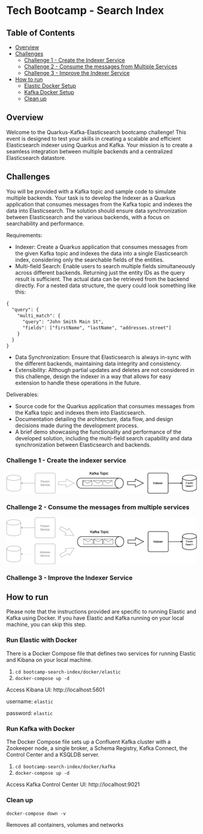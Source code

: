 # Tech Bootcamp - Search Index

## Table of Contents
- [Overview](#overview)
- [Challenges](#challenges)
  - [Challenge 1 - Create the Indexer Service](#challenge-1---create-the-indexer-service)
  - [Challenge 2 - Consume the messages from Multiple Services](#challenge-2---consume-the-messages-from-multiple-services)
  - [Challenge 3 - Improve the Indexer Service](#challenge-3---improve-the-indexer-service)
- [How to run](#how-to-run)
  - [Elastic Docker Setup](#elastic-docker-setup)
  - [Kafka Docker Setup](#kafka-docker-setup)
  - [Clean up](#clean-up)

## Overview

Welcome to the Quarkus-Kafka-Elasticsearch bootcamp challenge! 
This event is designed to test your skills in creating a scalable and efficient Elasticsearch indexer using Quarkus and Kafka. 
Your mission is to create a seamless integration between multiple backends and a centralized Elasticsearch datastore.

## Challenges

You will be provided with a Kafka topic and sample code to simulate multiple backends. 
Your task is to develop the Indexer as a Quarkus application that consumes messages from the Kafka topic and indexes the data into Elasticsearch. 
The solution should ensure data synchronization between Elasticsearch and the various backends, with a focus on searchability and performance.

Requirements:

* Indexer: Create a Quarkus application that consumes messages from the given Kafka topic and indexes the data into a single Elasticsearch index, considering only the searchable fields of the entities.
* Multi-field Search: Enable users to search multiple fields simultaneously across different backends. Returning just the entity IDs as the query result is sufficient. The actual data can be retrieved from the backend directly.
For a nested data structure, the query could look something like this:
```luce
{
  "query": {
    "multi_match": {
      "query": "John Smith Main St",
      "fields": ["firstName", "lastName", "addresses.street"]
    }
  }
}
```
* Data Synchronization: Ensure that Elasticsearch is always in-sync with the different backends, maintaining data integrity and consistency.
* Extensibility: Although partial updates and deletes are not considered in this challenge, design the indexer in a way that allows for easy extension to handle these operations in the future.

Deliverables:

* Source code for the Quarkus application that consumes messages from the Kafka topic and indexes them into Elasticsearch.
* Documentation detailing the architecture, data flow, and design decisions made during the development process.
* A brief demo showcasing the functionality and performance of the developed solution, including the multi-field search capability and data synchronization between Elasticsearch and backends.

### Challenge 1 - Create the indexer service

![Architecture Diagram](doc/images/challenge1.png)

### Challenge 2 - Consume the messages from multiple services
![Architecture Diagram](doc/images/challenge2.png)

### Challenge 3 - Improve the Indexer Service

## How to run
Please note that the instructions provided are specific to running Elastic and Kafka using Docker. If you have Elastic and Kafka running on your local machine, you can skip this step.

### Run Elastic with Docker
There is a Docker Compose file that defines two services for running Elastic and Kibana on your local machine.

1. `cd bootcamp-search-index/docker/elastic`
2. `docker-compose up -d`


Access Kibana UI: http://localhost:5601

username: `elastic`

password: `elastic`

### Run Kafka with Docker
The Docker Compose file sets up a Confluent Kafka cluster with a Zookeeper node, a single broker, a Schema Registry, Kafka Connect, the Control Center and a KSQLDB server.

1. `cd bootcamp-search-index/docker/kafka`
2. `docker-compose up -d`

Access Kafka Control Center UI: http://localhost:9021

###  Clean up
`docker-compose down -v`

Removes all containers, volumes and networks